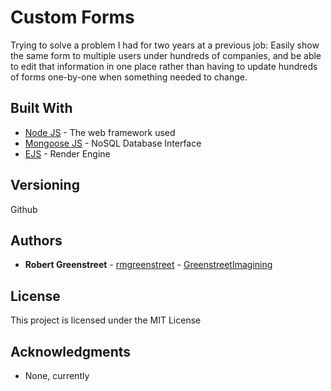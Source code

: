 # Custom Forms

Trying to solve a problem I had for two years at a previous job: Easily show the same form to multiple users under hundreds of companies, and be able to edit that information in one place rather than having to update hundreds of forms one-by-one when something needed to change.

<!-- ## Getting Started

These instructions will get you a copy of the project up and running on your local machine for development and testing purposes. See deployment for notes on how to deploy the project on a live system.

### Prerequisites

What things you need to install the software and how to install them

```
Give examples
```

### Installing

A step by step series of examples that tell you how to get a development env running

Say what the step will be

```
Give the example
```

And repeat

```
until finished
```

End with an example of getting some data out of the system or using it for a little demo

## Running the tests

Explain how to run the automated tests for this system

### Break down into end to end tests

Explain what these tests test and why

```
Give an example
```

### And coding style tests

Explain what these tests test and why

```
Give an example
```

## Deployment

Add additional notes about how to deploy this on a live system -->

## Built With

* [Node JS](http://www.nodejs.org) - The web framework used
* [Mongoose JS](https://mongoosejs.com/docs/api.htm) - NoSQL Database Interface
* [EJS](https://ejs.co/) - Render Engine

<!-- ## Contributing

Please read [CONTRIBUTING.md](https://gist.github.com/PurpleBooth/b24679402957c63ec426) for details on our code of conduct, and the process for submitting pull requests to us. -->

## Versioning

Github

## Authors

* **Robert Greenstreet** - [rmgreenstreet](https://github.com/rmgreenstreet) - [GreenstreetImagining](http://www.greenstreetimagining.com)

## License

This project is licensed under the MIT License 

## Acknowledgments

* None, currently
